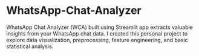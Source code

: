 # WhatsApp-Chat-Analyzer
WhatsApp Chat Analyzer (WCA) built using Streamlit app extracts valuable insights from your WhatsApp chat data. 
I created this personal project to explore data visualization, preprocessing, feature engineering, and basic statistical analysis.
